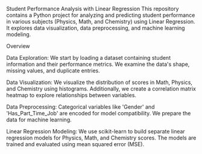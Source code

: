 Student Performance Analysis with Linear Regression
This repository contains a Python project for analyzing and predicting student performance in various subjects (Physics, Math, and Chemistry) using Linear Regression. It explores data visualization, data preprocessing, and machine learning modeling.

Overview

Data Exploration: We start by loading a dataset containing student information and their performance metrics. We examine the data's shape, missing values, and duplicate entries.

Data Visualization: We visualize the distribution of scores in Math, Physics, and Chemistry using histograms. Additionally, we create a correlation matrix heatmap to explore relationships between variables.

Data Preprocessing: Categorical variables like 'Gender' and 'Has_Part_Time_Job' are encoded for model compatibility. We prepare the data for machine learning.

Linear Regression Modeling: We use scikit-learn to build separate linear regression models for Physics, Math, and Chemistry scores. The models are trained and evaluated using mean squared error (MSE).
